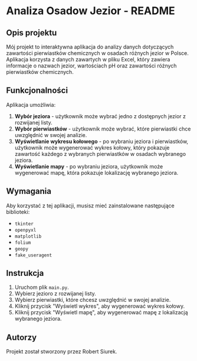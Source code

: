 # Analiza Osadow Jezior - README

## Opis projektu

Mój projekt to interaktywna aplikacja do analizy danych dotyczących zawartości pierwiastków chemicznych w osadach różnych jezior w Polsce. Aplikacja korzysta z danych zawartych w pliku Excel, który zawiera informacje o nazwach jezior, wartościach pH oraz zawartości różnych pierwiastków chemicznych.

## Funkcjonalności

Aplikacja umożliwia:

1. **Wybór jeziora** - użytkownik może wybrać jedno z dostępnych jezior z rozwijanej listy.
2. **Wybór pierwiastków** - użytkownik może wybrać, które pierwiastki chce uwzględnić w swojej analizie.
3. **Wyświetlanie wykresu kołowego** - po wybraniu jeziora i pierwiastków, użytkownik może wygenerować wykres kołowy, który pokazuje zawartość każdego z wybranych pierwiastków w osadach wybranego jeziora.
4. **Wyświetlanie mapy** - po wybraniu jeziora, użytkownik może wygenerować mapę, która pokazuje lokalizację wybranego jeziora.

## Wymagania

Aby korzystać z tej aplikacji, musisz mieć zainstalowane następujące biblioteki:

- `tkinter`
- `openpyxl`
- `matplotlib`
- `folium`
- `geopy`
- `fake_useragent`

## Instrukcja

1. Uruchom plik `main.py`.
2. Wybierz jezioro z rozwijanej listy.
3. Wybierz pierwiastki, które chcesz uwzględnić w swojej analizie.
4. Kliknij przycisk "Wyświetl wykres", aby wygenerować wykres kołowy.
5. Kliknij przycisk "Wyświetl mapę", aby wygenerować mapę z lokalizacją wybranego jeziora.

## Autorzy

Projekt został stworzony przez Robert Siurek.
